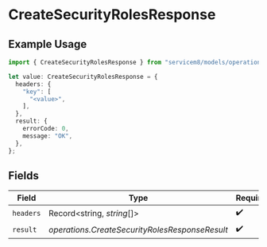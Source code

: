 # CreateSecurityRolesResponse

## Example Usage

```typescript
import { CreateSecurityRolesResponse } from "servicem8/models/operations";

let value: CreateSecurityRolesResponse = {
  headers: {
    "key": [
      "<value>",
    ],
  },
  result: {
    errorCode: 0,
    message: "OK",
  },
};
```

## Fields

| Field                                          | Type                                           | Required                                       | Description                                    |
| ---------------------------------------------- | ---------------------------------------------- | ---------------------------------------------- | ---------------------------------------------- |
| `headers`                                      | Record<string, *string*[]>                     | :heavy_check_mark:                             | N/A                                            |
| `result`                                       | *operations.CreateSecurityRolesResponseResult* | :heavy_check_mark:                             | N/A                                            |